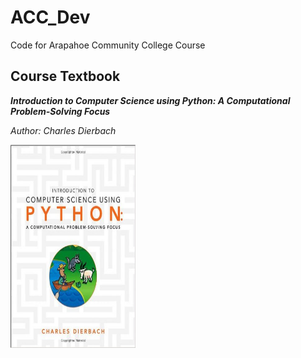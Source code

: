 # ACC_Dev
Code for Arapahoe Community College Course

## Course Textbook 
**_Introduction to Computer Science using Python: A Computational Problem-Solving Focus_** 

_Author: Charles Dierbach_

<img align="left" width="200" height="325" src="https://github.com/m-gaucher/ACC_Dev/blob/master/img/python_tbook.jpg">

